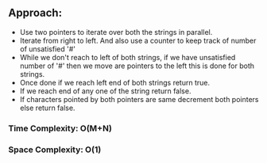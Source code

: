 ## Approach:
* Use two pointers to iterate over both the strings in parallel.
* Iterate from right to left. And also use a counter to keep track of number of unsatisfied '#'
* While we don't reach to left of both strings, if we have unsatisfied number of '#' then we move are pointers to the left this is done for both strings.
* Once done if we reach left end of both strings return true.
* If we reach end of any one of the string return false.
* If characters pointed by both pointers are same decrement both pointers else return false.
​
### Time Complexity: O(M+N)
### Space Complexity: O(1)